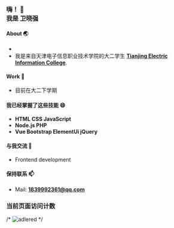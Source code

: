 <h3>
  嗨！ 👋<br>
  我是 卫晓强
</h3>

<!--
- 🔭 I’m currently working on ...
- 🌱 I’m currently learning ...
- 👯 I’m looking to collaborate on ...
- 🤔 I’m looking for help with ...
- 💬 Ask me about ...
- 📫 How to reach me: ...
- 😄 Pronouns: ...
- ⚡ Fun fact: ...
-->

#### About 🌏
- 
- 我是来自天津电子信息职业技术学院的大二学生 **[Tianjing Electric Information College](https://www.tjdz.edu.cn/cs/tjdz/index.html)**.

#### Work 🔭
- 目前在大二下学期

#### 我已经掌握了这些技能 😄
- **HTML CSS JavaScript**
- **Node.js PHP**
- **Vue Bootstrap ElementUi jQuery**

#### 与我交流 💬
- Frontend development

#### 保持联系 📫
- Mail: **1839992361@qq.com**

### 当前页面访问计数

/* ![adlered](https://count.getloli.com/get/@aqiang) */
